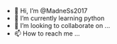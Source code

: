 - 👋 Hi, I’m @MadneSs2017
- 🌱 I’m currently learning python
- 💞️ I’m looking to collaborate on ...
- 📫 How to reach me ...

<!---
MadneSs2017/MadneSs2017 is a ✨ special ✨ repository because its `README.md` (this file) appears on your GitHub profile.
You can click the Preview link to take a look at your changes.
--->
